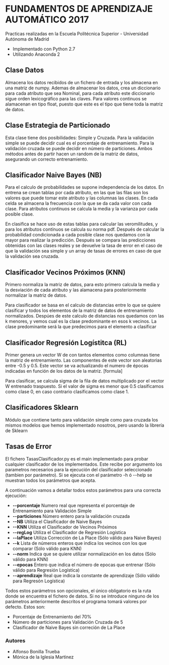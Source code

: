 # FUNDAMENTOS DE APRENDIZAJE AUTOMÁTICO 2017 #

Practicas realizadas en la Escuela Politécnica Superior - Universidad Autónoma de Madrid

* Implementado con Python 2.7
* Utilizando Anaconda 2

## Clase Datos
Almacena los datos recibidos de un fichero de entrada y los almacena en una matriz de numpy.
Ademas de almacenar los datos, crea un diccionario para cada atributo que sea Nominal, para cada atributo este diccionario sigue orden lexicográfico para las claves.
Para valores continuos se alamacenan en tipo float, puesto que este es el tipo que tiene toda la matriz de datos.

## Clase Estrategia de Particionado
Esta clase tiene dos posibilidades: Simple y Cruzada. Para la validación simple se puede decidir cual es el porcentaje de entrenamiento. Para la validación cruzada se puede decidir
en número de particiones. Ambos métodos antes de partir hacen un random de la matriz de datos, asegurando un correcto entrenamiento.

## Clasificador Naive Bayes (NB)
Para el calculo de probabilidades se supone independencia de los datos. En entrena se crean tablas por cada atributo, en las que las filas son los valores que puede tomar
este atributo y las columnas las clases. En cada celda se almacena la frecuencia con la que se da cada valor con cada clase. Para atributos continuos se calcula la media y la varianza por cada posible clase.

En clasifica se hace uso de estas tablas para calcular las veromilitudes, y para los atributos contínuos se calcula su norma pdf. Después de calcular la probabilidad condicionada a cada posible clase nos quedamos con la mayor para realizar la predicción.
Después se compara las predicciones obtenidas con las clases reales y se devuelve la tasa de error en el caso de que la validación sea simple y un array de tasas de errores en caso de que
la validación sea cruzada.

## Clasificador Vecinos Próximos (KNN)
Primero normaliza la matriz de datos, para esto primero calcula la media y la desviación de cada atributo y las alamacena para posteriormente normalizar la matriz de datos.

Para clasificador se basa en el calculo de distancias entre lo que se quiere clasificar y todos los elementos de la matriz de datos de entrenamiento normalizados.
Despúes de este calculo de distancias nos quedamos con las k menores, y vemos cual es la clase predominante en esos k vecinos. La clase predominante será la que predecimos para el elemento a clasificar

## Clasificador Regresión Logístitca (RL)
Primer genera un vector W de con tantos elementos como columnas tiene la matriz de entrenamiento. Las componentes de este vector son aleatorias entre -0.5 y 0.5. Este vector se va actualizando el numero de épocas indicadas en función de los datos de la matriz. [formula]

Para clasificar, se calcula sigma de la fila de datos multiplicado por el vector W entrenado traspuesto. Si el valor de sigma es menor que 0.5 clasificamos como clase 0, en caso contrario clasificamos como clase 1.

## Clasificadores Sklearn
Módulo que contiene tanto para validación simple como para cruzada los mismos modelos que hemos implementado nosotros, pero usando la librería de Sklearn

## Tasas de Error
El fichero TasasClasificador.py es el main implementado para probar cualquier clasificador de los implementados.
Este recibe por argumento los parametros necesarios para la ejecución del clasificador seleccionado (tambien por parámetro).
Si se ejecuta con el parámetro -h ó --help se muestran todos los parámetros que acepta.

A continuación vamos a detallar todos estos parámetros para una correcta ejecución:

* **--porcentaje**              Numero real que representa el porcentaje de Entrenamiento para Validación Simple
* **--particiones**             Número entero para la validación cruzada
* **--NB**                      Utiliza el Clasificador de Naive Bayes
* **--KNN**                     Utiliza el Clasificador de Vecinos Próximos
* **--regLog**                  Utiliza el Clasificador de Regresión Logística
* **--laPlace**                 Utiliza Corrección de La Place (Sólo válido para Naive Bayes)
* **--k**                       Lista de números enteros que indica los vecinos con los que comparar (Sólo válido para KNN)
* **--norm**                    Indica que se quiere utilizar normalización en los datos (Sólo válido para KNN)
* **--epocas**                  Entero que indica el número de epocas que entrenar (Sólo válido para Regresión Logística)
* **--aprendizaje**             Real que indica la constante de aprendizaje (Sólo válido para Regresón Logística)

Todos estos parámetros son opcionales, el único obligatorio es la ruta donde se encuentra el fichero de datos.
Si no se introduce ninguno de los parámetros anteriormente descritos el programa tomará valores por defecto. Estos son:

* Porcentaje de Entrenamiento del 70%
* Número de particiones para Validación Cruzada de 5
* Clasificador de Naive Bayes sin correción de La Place

### Autores
* Alfonso Bonilla Trueba
* Mónica de la Iglesia Martinez
